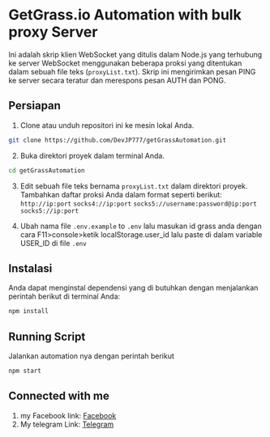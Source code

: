 # GetGrass.io Automation with bulk proxy Server

Ini adalah skrip klien WebSocket yang ditulis dalam Node.js yang terhubung ke server WebSocket menggunakan beberapa proksi yang ditentukan dalam sebuah file teks (`proxyList.txt`). Skrip ini mengirimkan pesan PING ke server secara teratur dan merespons pesan AUTH dan PONG.

## Persiapan

1. Clone atau unduh repositori ini ke mesin lokal Anda.
```bash
git clone https://github.com/DevJP777/getGrassAutomation.git
```
2. Buka direktori proyek dalam terminal Anda.
```bash
cd getGrassAutomation
```
3. Edit sebuah file teks bernama `proxyList.txt` dalam direktori proyek. 
Tambahkan daftar proksi Anda dalam format seperti berikut:
`http://ip:port`
`socks4://ip:port`
`socks5://username:password@ip:port`
`socks5://ip:port`

4. Ubah nama file `.env.example` to `.env` lalu masukan id grass anda dengan cara F11>console>ketik localStorage.user_id lalu paste di dalam variable USER_ID di file `.env`
 
## Instalasi


Anda dapat menginstal dependensi yang di butuhkan dengan menjalankan perintah berikut di terminal Anda:

```bash
npm install
```


## Running Script
 Jalankan automation nya dengan perintah berikut
```bash
npm start
```

## Connected with me
1. my Facebook link: [Facebook](https://www.facebook.com/ismatullah.ajj)
2. My telegram Link: [Telegram](https://t.me/devjp777)
